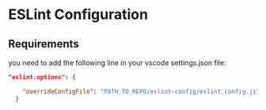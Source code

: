 # ESLint Configuration

## Requirements

you need to add the following line in your vscode settings.json file:

```json
"eslint.options": {

    "overrideConfigFile": "PATH_TO_REPO/eslint-config/eslint.config.js",
  }
